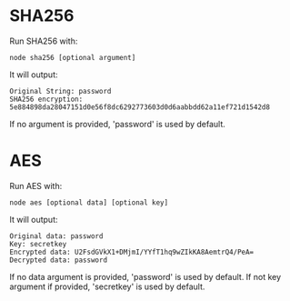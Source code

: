 # SHA256

Run SHA256 with:

```shell
node sha256 [optional argument]
```

It will output:

```shell
Original String: password
SHA256 encryption: 5e884898da28047151d0e56f8dc6292773603d0d6aabbdd62a11ef721d1542d8
```

If no argument is provided, 'password' is used by default.

# AES

Run AES with:

```shell
node aes [optional data] [optional key]
```

It will output:

```shell
Original data: password
Key: secretkey
Encrypted data: U2FsdGVkX1+DMjmI/YYfT1hq9wZIkKA8AemtrQ4/PeA=
Decrypted data: password
```

If no data argument is provided, 'password' is used by default.
If not key argument if provided, 'secretkey' is used by default.
